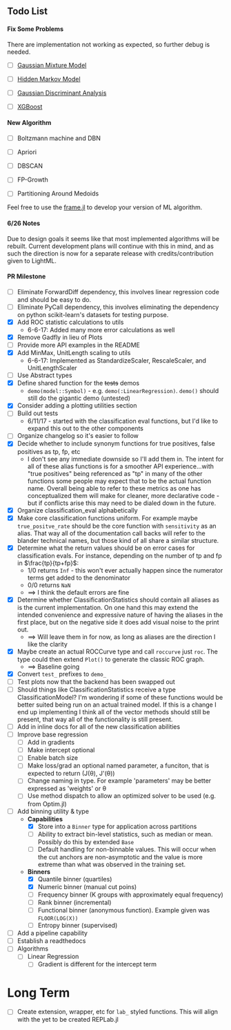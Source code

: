 
## Todo List


#### Fix Some Problems

There are implementation not working as expected, so further debug is needed.

- [ ] [Gaussian Mixture Model](src/unsupervised_learning/gaussianMixtureModel.jl)
- [ ] [Hidden Markov Model](src/supervised_learning/hiddenMarkovModel.jl)
- [ ] [Gaussian Discriminant Analysis](src/supervised_learning/gaussianDiscriminantAnalysis.jl)
- [ ] [XGBoost](src/supervised_learning/xgboost.jl)


#### New Algorithm


- [ ] Boltzmann machine and DBN
- [ ] Apriori
- [ ] DBSCAN
- [ ] FP-Growth
- [ ] Partitioning Around Medoids


Feel free to use the [frame.jl](src/utils/frame.jl) to develop your version of ML algorithm.

#### 6/26 Notes
Due to design goals it seems like that most implemented algorithms will be rebuilt. Current development plans will continue with this in mind, and as such the direction is now for a separate release with credits/contribution given to LightML.

#### PR Milestone

- [ ] Eliminate ForwardDiff dependency, this involves linear regression code and should be easy to do.
- [ ] Eliminate PyCall dependency, this involves eliminating the dependency on python scikit-learn's datasets for testing purpose.
- [x] Add ROC statistic calculations to utils
  - 6-6-17: Added many more error calculations as well
- [x] Remove Gadfly in lieu of Plots
- [ ] Provide more API examples in the README
- [x] Add MinMax, UnitLength scaling to utils
  - 6-6-17: Implemented as StandardizeScaler, RescaleScaler, and UnitLengthScaler
- [ ] Use Abstract types
- [x] Define shared function for the ~~tests~~ demos
  - `demo(model::Symbol)` - e.g. `demo(:LinearRegression)`. `demo()` should still do the gigantic demo (untested)
- [x] Consider adding a plotting utilities section
- [ ] Build out tests
  - 6/11/17 - started with the classification eval functions, but I'd like to expand this out to the other components
- [ ] Organize changelog so it's easier to follow
- [x] Decide whether to include synonym functions for true positives, false positives as tp, fp, etc
  - I don't see any immediate downside so I'll add them in. The intent for all of these alias functions is for a smoother API experience...with "true positives" being referenced as "tp" in many of the other functions some people may expect that to be the actual function name. Overall being able to refer to these metrics as one has conceptualized them will make for cleaner, more declarative code - but if conflicts arise this may need to be dialed down in the future.
- [x] Organize classification_eval alphabetically
- [x] Make core classification functions uniform. For example maybe `true_positve_rate` should be the core function with `sensitivity` as an alias. That way all of the documentation call backs will refer to the blander technical names, but those kind of all share a similar structure.
- [x] Determine what the return values should be on error cases for classification evals. For instance, depending on the number of tp and fp in $\frac{tp}{tp+fp}$:
  - 1/0 returns `Inf` - this won't ever actually happen since the numerator terms get added to the denominator
  - 0/0 returns `NaN`
  - ==> I think the default errors are fine
- [x] Determine whether ClassificationStatistics should contain all aliases as is the current implementation. On one hand this may extend the intended convenience and expressive nature of having the aliases in the first place, but on the negative side it does add visual noise to the print out.
  - ==> Will leave them in for now, as long as aliases are the direction I like the clarity
- [x] Maybe create an actual ROCCurve type and call `roccurve` just `roc`. The type could then extend `Plot()` to generate the classic ROC graph.
  - ==> Baseline going
- [x] Convert `test_` prefixes to `demo_`
- [ ] Test plots now that the backend has been swapped out
- [ ] Should things like ClassificationStatistics receive a type ClassificationModel? I'm wondering if some of these functions would be better suited being run on an actual trained model. If this is a change I end up implementing I think all of the vector methods should still be present, that way all of the functionality is still present.
- [ ] Add in inline docs for all of the new classification abilities
- [ ] Improve base regression
  - [ ] Add in gradients
  - [ ] Make intercept optional
  - [ ] Enable batch size
  - [ ] Make loss/grad an optional named parameter, a funciton, that is expected to return (J(θ), J'(θ))
  - [ ] Change naming in type. For example 'parameters' may be better expressed as 'weights' or θ
  - [ ] Use method dispatch to allow an optimized solver to be used (e.g. from Optim.jl)
- [ ] Add binning utility & type
  - **Capabilities**
    - [x] Store into a `Binner` type for application across partitions
    - [ ] Ability to extract bin-level statistics, such as median or mean. Possibly do this by extended `Base`
    - [ ] Default handling for non-binnable values. This will occur when the cut anchors are non-asymptotic and the value is more extreme than what was observed in the training set.
  - **Binners**
    - [x] Quantile binner (quartiles)
    - [x] Numeric binner (manual cut poins)
    - [ ] Frequency binner (K groups with approximately equal frequency)
    - [ ] Rank binner (incremental)
    - [ ] Functional binner (anonymous function). Example given was `FLOOR(LOG(X))`
    - [ ] Entropy binner (supervised)
- [ ] Add a pipeline capability
- [ ] Establish a readthedocs
- [ ] Algorithms
  - [ ] Linear Regression
    - [ ] Gradient is different for the intercept term

# Long Term
- [ ] Create extension, wrapper, etc for `lab_` styled functions. This will align with the yet to be created REPLab.jl
